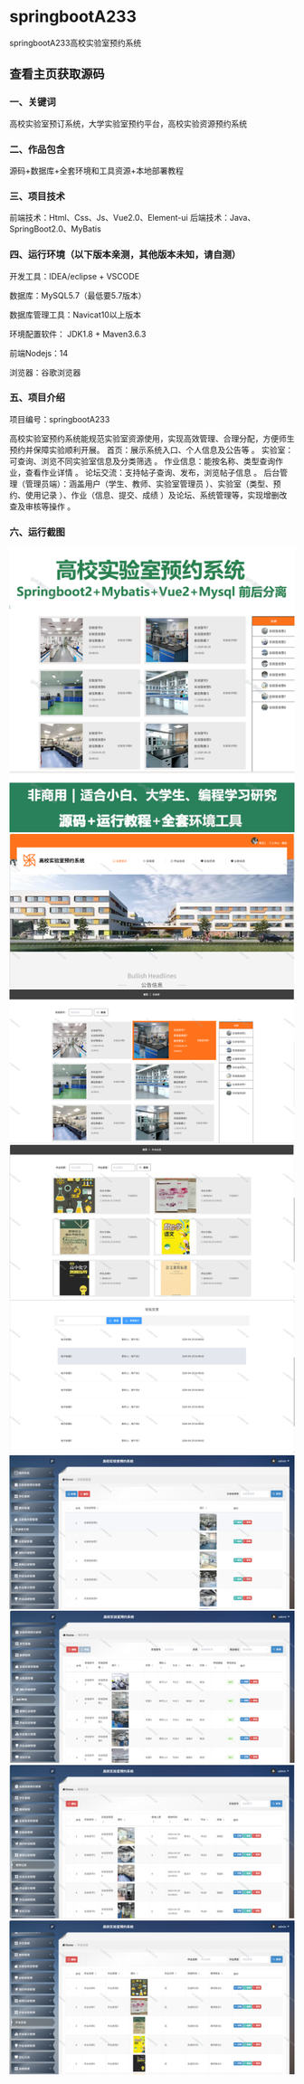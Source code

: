 # springbootA233
springbootA233高校实验室预约系统
 
## 查看主页获取源码

### 一、关键词
高校实验室预订系统，大学实验室预约平台，高校实验资源预约系统

### 二、作品包含
源码+数据库+全套环境和工具资源+本地部署教程

### 三、项目技术
前端技术：Html、Css、Js、Vue2.0、Element-ui 
后端技术：Java、SpringBoot2.0、MyBatis

### 四、运行环境（以下版本亲测，其他版本未知，请自测）
开发工具：IDEA/eclipse  + VSCODE

数据库：MySQL5.7（最低要5.7版本）

数据库管理工具：Navicat10以上版本

环境配置软件： JDK1.8 + Maven3.6.3

前端Nodejs：14

浏览器：谷歌浏览器

### 五、项目介绍
项目编号：springbootA233

高校实验室预约系统能规范实验室资源使用，实现高效管理、合理分配，方便师生预约并保障实验顺利开展。
首页：展示系统入口、个人信息及公告等 。
实验室：可查询、浏览不同实验室信息及分类筛选 。
作业信息：能按名称、类型查询作业，查看作业详情 。
论坛交流：支持帖子查询、发布，浏览帖子信息 。
后台管理（管理员端）：涵盖用户（学生、教师、实验室管理员 ）、实验室（类型、预约、使用记录 ）、作业（信息、提交、成绩 ）及论坛、系统管理等，实现增删改查及审核等操作 。


### 六、运行截图
![cover.png](./cover.png)
![1.png](./1.png)
![2.png](./2.png)
![3.png](./3.png)
![4.png](./4.png)
![5.png](./5.png)
![6.png](./6.png)
![7.png](./7.png)
![8.png](./8.png)
